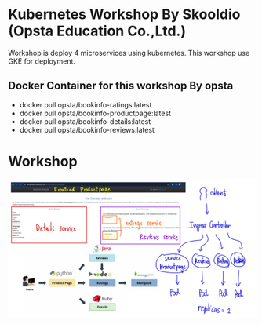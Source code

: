# Kubernetes Workshop By Skooldio (Opsta Education Co.,Ltd.)

Workshop is deploy 4 microservices using kubernetes. This workshop use GKE for deployment.

## Docker Container for this workshop By opsta

* docker pull opsta/bookinfo-ratings:latest
* docker pull opsta/bookinfo-productpage:latest
* docker pull opsta/bookinfo-details:latest
* docker pull opsta/bookinfo-reviews:latest

# Workshop

![workshop](./image/k8s-ws.png)


